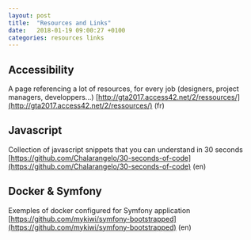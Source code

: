```yaml
---
layout: post
title:  "Resources and Links"
date:   2018-01-19 09:00:27 +0100
categories: resources links
---
```


## Accessibility
A page referencing a lot of resources, for every job (designers, project managers, developpers...)
[http://gta2017.access42.net/2/ressources/](http://gta2017.access42.net/2/ressources/) (fr)

## Javascript
Collection of javascript snippets that you can understand in 30 seconds
[https://github.com/Chalarangelo/30-seconds-of-code](https://github.com/Chalarangelo/30-seconds-of-code) (en)

## Docker & Symfony
Exemples of docker configured for Symfony application
[https://github.com/mykiwi/symfony-bootstrapped](https://github.com/mykiwi/symfony-bootstrapped) (en)
